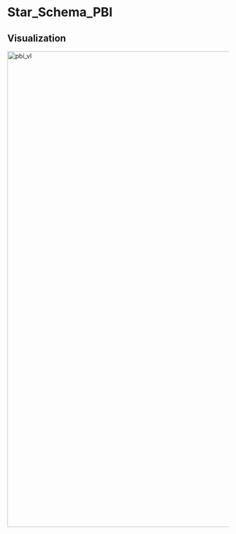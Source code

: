 # Star_Schema_PBI
## Visualization
<img width="1082" alt="pbi_vl" src="https://user-images.githubusercontent.com/80674608/225185053-4b8a7016-431d-4647-9b9d-297a1d1ded6b.png">
